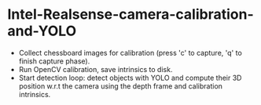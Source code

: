 # Intel-Realsense-camera-calibration-and-YOLO
- Collect chessboard images for calibration (press 'c' to capture, 'q' to finish capture phase).
- Run OpenCV calibration, save intrinsics to disk.
- Start detection loop: detect objects with YOLO and compute their 3D position w.r.t the camera
  using the depth frame and calibration intrinsics.
